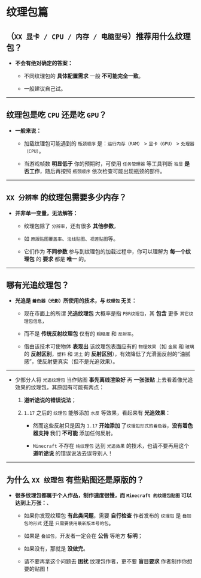 # 纹理包篇

## （`XX 显卡 / CPU / 内存 / 电脑型号`）推荐用什么纹理包？

- **不会有绝对确定的答案：**

  - 不同纹理包的 **具体配置需求** 一般 **不可能完全一致**。
  
  - 一般建议自己试。

---

## 纹理包是吃 `CPU` 还是吃 `GPU`？

- **一般来说：**

  - 加载纹理包可能遇到的 `瓶颈顺序` 是：`运行内存（RAM）` > `显卡（GPU）` > `处理器（CPU）`。
  
  - 当游戏帧数 **明显低于** 你的预期时，可使用 `任务管理器` 等工具判断 `独显` **是否工作**，随后再按照 `瓶颈顺序` 依次检查可能出现瓶颈的部件。

---

## `XX 分辨率` 的纹理包需要多少内存？

- **并非单一变量，无法解答：**

  - 纹理包除了 `分辨率`，还有很多 **其他参数**，
  
  - 如 `原版贴图覆盖率`、`法线贴图`、`视差贴图`等。
  
  - 它们作为 **不同参数** 参与到纹理包的加载过程中，你可以理解为 **每一个纹理包** 的 **要求** 都是 **唯一** 的。

---

## 哪有光追纹理包？

- **光追是 `着色器（光影）`所使用的技术，与 `纹理包` 无关：**

  - 现在市面上的所谓 **光追纹理包** 大概率是指 `PBR纹理包`，其 **包含** 更多 `其它纹理包信息`，
  
  - 而不是 **传统反射纹理包** 仅有的 `粗糙度` 和 `反射率`。
  
  - 借由该技术可使物体 **表现出** 该纹理包表面应有的 `物理效果`（如 `金属` 和 `玻璃` 的 **反射区别**，`塑料` 和 `泥土` 的 **反射区别**），有效降低了光滑面反射的“油腻感”，使反射更真实（但不是光追效果）。

---

- 少部分人将 `光追纹理包` 当作贴图 **事先离线渲染好** 再 **一张张贴** 上去看着像光追效果的纹理包，其原因有可能有两点：

    1. **道听途说的错误说法**；
  
    2. `1.17` 之后的 `纹理包` 能够添加 `水反` 等效果，看起来有 **光追效果**：
  
        - 然而这些反射只是因为 `1.17` **开始添加** 了`纹理包形式的着色器`，**没有着色器支持** 我们 **不可能** 添加任何反射。

        - `Minecraft` 不存在 `纯纹理包` 达到 `光追效果` 的技术，也请不要再用这个 **道听途说** 的错误说法去误导别人！

---

## 为什么 `XX 纹理包` 有些贴图还是原版的？

- **很多纹理包都属于个人作品，制作速度很慢，而 `Minecraft 的纹理包贴图` 可以达到上万张：**、

  - 如果你发现纹理包 **有此类问题**，需要 **自行检查** 作者发布的 `纹理包` 是 `叠加包的形式` 还是 `只需要使用最新版本号的包`。
  
  - 如果是 `叠加包`，开发者一定会在 **公告** 等地方 **标明**；
  
  - 如果没有，那就是 **没做完**。
  
  - 请不要再拿这个问题去 **困扰** 纹理包作者，更不要 **盲目要求** 作者制作你想要的贴图！
